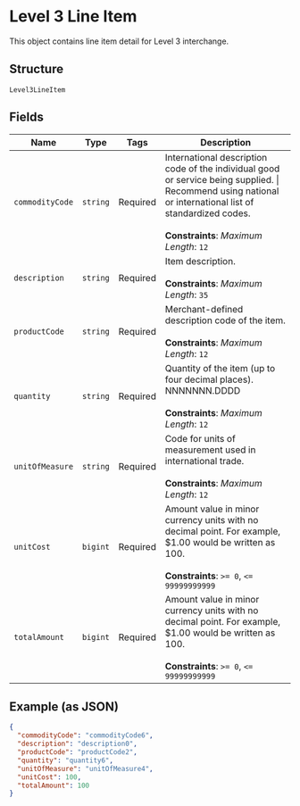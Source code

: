 
# Level 3 Line Item

This object contains line item detail for Level 3 interchange.

## Structure

`Level3LineItem`

## Fields

| Name | Type | Tags | Description |
|  --- | --- | --- | --- |
| `commodityCode` | `string` | Required | International description code of the individual good or service being supplied. \| Recommend using national or international list of standardized codes.<br><br>**Constraints**: *Maximum Length*: `12` |
| `description` | `string` | Required | Item description.<br><br>**Constraints**: *Maximum Length*: `35` |
| `productCode` | `string` | Required | Merchant-defined description code of the item.<br><br>**Constraints**: *Maximum Length*: `12` |
| `quantity` | `string` | Required | Quantity of the item (up to four decimal places). NNNNNNN.DDDD<br><br>**Constraints**: *Maximum Length*: `12` |
| `unitOfMeasure` | `string` | Required | Code for units of measurement used in international trade.<br><br>**Constraints**: *Maximum Length*: `12` |
| `unitCost` | `bigint` | Required | Amount value in minor currency units with no decimal point. For example, $1.00 would be written as 100.<br><br>**Constraints**: `>= 0`, `<= 99999999999` |
| `totalAmount` | `bigint` | Required | Amount value in minor currency units with no decimal point. For example, $1.00 would be written as 100.<br><br>**Constraints**: `>= 0`, `<= 99999999999` |

## Example (as JSON)

```json
{
  "commodityCode": "commodityCode6",
  "description": "description0",
  "productCode": "productCode2",
  "quantity": "quantity6",
  "unitOfMeasure": "unitOfMeasure4",
  "unitCost": 100,
  "totalAmount": 100
}
```

